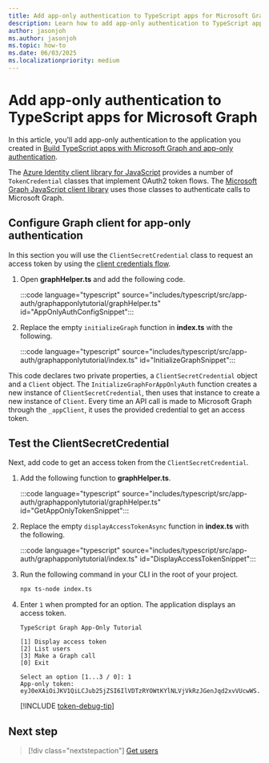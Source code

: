 ```yaml
---
title: Add app-only authentication to TypeScript apps for Microsoft Graph
description: Learn how to add app-only authentication to TypeScript apps to call Microsoft Graph
author: jasonjoh
ms.author: jasonjoh
ms.topic: how-to
ms.date: 06/03/2025
ms.localizationpriority: medium
---
```


# Add app-only authentication to TypeScript apps for Microsoft Graph

In this article, you'll add app-only authentication to the application you created in [Build TypeScript apps with Microsoft Graph and app-only authentication](typescript-app-only.md).

The [Azure Identity client library for JavaScript](https://www.npmjs.com/package/@azure/identity) provides a number of `TokenCredential` classes that implement OAuth2 token flows. The [Microsoft Graph JavaScript client library](https://www.npmjs.com/package/@microsoft/microsoft-graph-client) uses those classes to authenticate calls to Microsoft Graph.

## Configure Graph client for app-only authentication

In this section you will use the `ClientSecretCredential` class to request an access token by using the [client credentials flow](/azure/active-directory/develop/v2-oauth2-client-creds-grant-flow).

1. Open **graphHelper.ts** and add the following code.

    :::code language="typescript" source="includes/typescript/src/app-auth/graphapponlytutorial/graphHelper.ts" id="AppOnlyAuthConfigSnippet":::

1. Replace the empty `initializeGraph` function in **index.ts** with the following.

    :::code language="typescript" source="includes/typescript/src/app-auth/graphapponlytutorial/index.ts" id="InitializeGraphSnippet":::

This code declares two private properties, a `ClientSecretCredential` object and a `Client` object. The `InitializeGraphForAppOnlyAuth` function creates a new instance of `ClientSecretCredential`, then uses that instance to create a new instance of `Client`. Every time an API call is made to Microsoft Graph through the `_appClient`, it uses the provided credential to get an access token.

## Test the ClientSecretCredential

Next, add code to get an access token from the `ClientSecretCredential`.

1. Add the following function to **graphHelper.ts**.

    :::code language="typescript" source="includes/typescript/src/app-auth/graphapponlytutorial/graphHelper.ts" id="GetAppOnlyTokenSnippet":::

1. Replace the empty `displayAccessTokenAsync` function in **index.ts** with the following.

    :::code language="typescript" source="includes/typescript/src/app-auth/graphapponlytutorial/index.ts" id="DisplayAccessTokenSnippet":::

1. Run the following command in your CLI in the root of your project.

    ```bash
    npx ts-node index.ts
    ```

1. Enter `1` when prompted for an option. The application displays an access token.

    ```Shell
    TypeScript Graph App-Only Tutorial

    [1] Display access token
    [2] List users
    [3] Make a Graph call
    [0] Exit

    Select an option [1...3 / 0]: 1
    App-only token: eyJ0eXAiOiJKV1QiLCJub25jZSI6IlVDTzRYOWtKYlNLVjVkRzJGenJqd2xvVUcwWS...
    ```

    [!INCLUDE [token-debug-tip](includes/shared/app-token-debug-tip.md)]

## Next step

> [!div class="nextstepaction"]
> [Get users](typescript-app-only-get-users.md)
